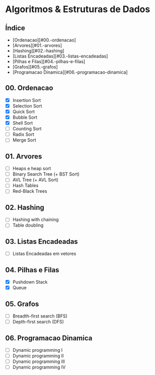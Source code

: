 # Algoritmos & Estruturas de Dados

## Índice
* [Ordenacao][#00.-ordenacao]
* [Arvores][#01.-arvores]
* [Hashing][#02.-hashing]
* [Listas Encadeadas][#03.-listas-encadeadas]
* [Pilhas e Filas][#04.-pilhas-e-filas]
* [Grafos][#05.-grafos]
* [Programacao Dinamica][#06.-programacao-dinamica]

## 00. Ordenacao
- [x] Insertion Sort
- [x] Selection Sort
- [x] Quick Sort
- [x] Bubble Sort
- [x] Shell Sort
- [ ] Counting Sort
- [ ] Radix Sort
- [ ] Merge Sort

## 01. Arvores
- [ ] Heaps e heap sort
- [ ] Binary Search Tree (+ BST Sort)
- [ ] AVL Tree (+ AVL Sort)
- [ ] Hash Tables
- [ ] Red-Black Trees

## 02. Hashing
- [ ] Hashing with chaining
- [ ] Table doubling

## 03. Listas Encadeadas
- [ ] Listas Encadeadas em vetores

## 04. Pilhas e Filas
- [x] Pushdown Stack
- [x] Queue

## 05. Grafos
- [ ] Breadth-first search (BFS)
- [ ] Depth-first search (DFS)

## 06. Programacao Dinamica
- [ ] Dynamic programming I
- [ ] Dynamic programming II
- [ ] Dynamic programming III
- [ ] Dynamic programming IV

